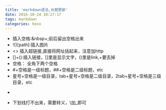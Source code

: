 ```yaml
---
title: 'markdown语法,长期更新'
date: 2016-10-24 10:27:17
tags: markdown
categories: hexo
---
```

* 插入空格:&nbsp+;前后留出空格出来
* !()[path]:插入图片
* <> 插入超链接,直接将网址括起来，注意加http
* []+():插入链接，[]里是显示文字，()里是link,+要去掉
* 空格： 全角下两个空格
* #+空格是一级标题，##+空格是二级标题，etc
* 星号+空格是一级目录，tab+星号+空格是二级目录，2tab+星号+空格是三级目录，etc
* ```（+语言） 是插入代码(高亮)，1左边的那个键
* 下划线打不出来，需要转义，\加_即可	
